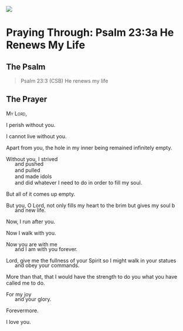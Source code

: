<img class="intro-right" src="/images/art-paris-psalter.jpg">

<style>
  li {list-style-type: none;}
  p + ul {
    margin-top: -18px;
}
</style>

# Praying Through: Psalm 23:3a He Renews My Life

## The Psalm

>Psalm 23:3 (CSB)   He renews my life

## The Prayer

<div style='font-variant: small-caps;'>
My Lord,
</div>

I perish without you.

I cannot live without you.

Apart from you, the hole in my inner being remained infinitely empty.

Without you, I strived
* and pushed
* and pulled
* and made idols
* and did whatever I need to do in order to fill my soul.

But all of it comes up empty.

But you, O Lord, not only fills my heart to the brim but gives my soul b
* and new life.

Now, I run after you.

Now I walk with you.

Now you are with me
* and I am with you forever.

Lord, give me the fullness of your Spirit so I might walk in your statues
* and obey your commands.

More than that, that I would have the strength to do you what you have called me to do.

For my joy
* and your glory.

Forevermore.

I love you.
